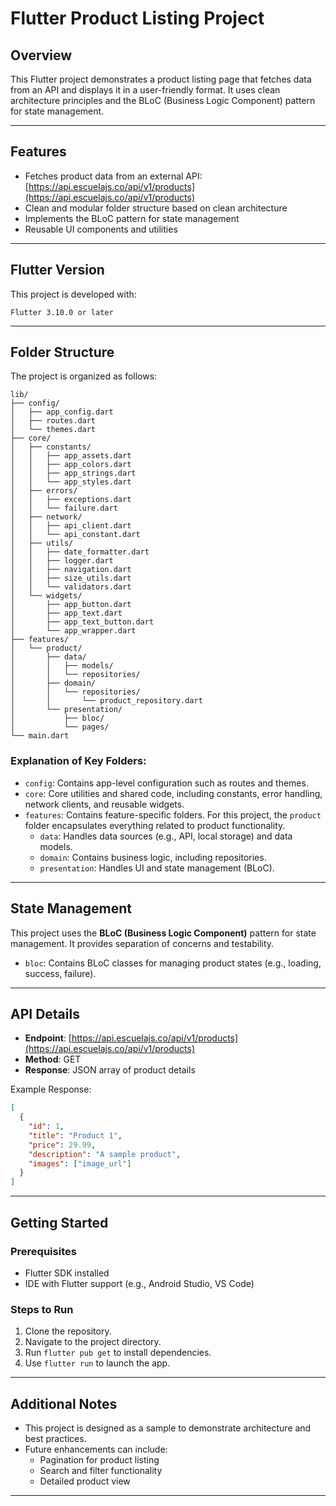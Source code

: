 # Flutter Product Listing Project

## Overview
This Flutter project demonstrates a product listing page that fetches data from an API and displays it in a user-friendly format. It uses clean architecture principles and the BLoC (Business Logic Component) pattern for state management.

---

## Features
- Fetches product data from an external API: [https://api.escuelajs.co/api/v1/products](https://api.escuelajs.co/api/v1/products)
- Clean and modular folder structure based on clean architecture
- Implements the BLoC pattern for state management
- Reusable UI components and utilities

---

## Flutter Version
This project is developed with:
```
Flutter 3.10.0 or later
```

---

## Folder Structure
The project is organized as follows:

```
lib/
├── config/
│   ├── app_config.dart
│   ├── routes.dart
│   └── themes.dart
├── core/
│   ├── constants/
│   │   ├── app_assets.dart
│   │   ├── app_colors.dart
│   │   ├── app_strings.dart
│   │   └── app_styles.dart
│   ├── errors/
│   │   ├── exceptions.dart
│   │   └── failure.dart
│   ├── network/
│   │   ├── api_client.dart
│   │   └── api_constant.dart
│   ├── utils/
│   │   ├── date_formatter.dart
│   │   ├── logger.dart
│   │   ├── navigation.dart
│   │   ├── size_utils.dart
│   │   └── validators.dart
│   └── widgets/
│       ├── app_button.dart
│       ├── app_text.dart
│       ├── app_text_button.dart
│       └── app_wrapper.dart
├── features/
│   └── product/
│       ├── data/
│       │   ├── models/
│       │   └── repositories/
│       ├── domain/
│       │   └── repositories/
│       │       └── product_repository.dart
│       └── presentation/
│           ├── bloc/
│           └── pages/
└── main.dart
```

### Explanation of Key Folders:
- `config`: Contains app-level configuration such as routes and themes.
- `core`: Core utilities and shared code, including constants, error handling, network clients, and reusable widgets.
- `features`: Contains feature-specific folders. For this project, the `product` folder encapsulates everything related to product functionality.
    - `data`: Handles data sources (e.g., API, local storage) and data models.
    - `domain`: Contains business logic, including repositories.
    - `presentation`: Handles UI and state management (BLoC).

---

## State Management
This project uses the **BLoC (Business Logic Component)** pattern for state management. It provides separation of concerns and testability.

- `bloc`: Contains BLoC classes for managing product states (e.g., loading, success, failure).

---

## API Details
- **Endpoint**: [https://api.escuelajs.co/api/v1/products](https://api.escuelajs.co/api/v1/products)
- **Method**: GET
- **Response**: JSON array of product details

Example Response:
```json
[
  {
    "id": 1,
    "title": "Product 1",
    "price": 29.99,
    "description": "A sample product",
    "images": ["image_url"]
  }
]
```

---

## Getting Started
### Prerequisites
- Flutter SDK installed
- IDE with Flutter support (e.g., Android Studio, VS Code)

### Steps to Run
1. Clone the repository.
2. Navigate to the project directory.
3. Run `flutter pub get` to install dependencies.
4. Use `flutter run` to launch the app.

---

## Additional Notes
- This project is designed as a sample to demonstrate architecture and best practices.
- Future enhancements can include:
    - Pagination for product listing
    - Search and filter functionality
    - Detailed product view

---